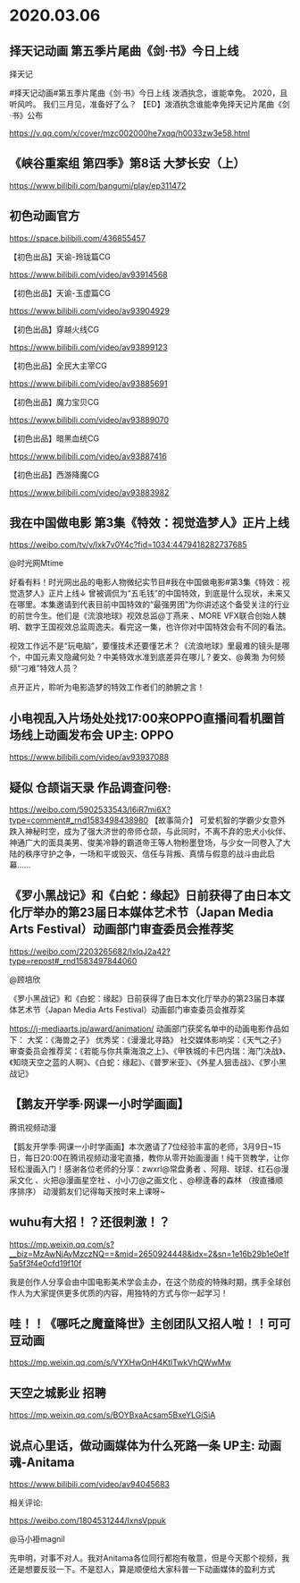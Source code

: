 # 2020.03.06

## 择天记动画 第五季片尾曲《剑·书》今日上线

择天记

#择天记动画#第五季片尾曲《剑·书》今日上线
泼酒执念，谁能幸免。
2020，且听风吟。
我们三月见，准备好了么？
【ED】泼酒执念谁能幸免择天记片尾曲《剑·书》公布 

https://v.qq.com/x/cover/mzc002000he7xqq/h0033zw3e58.html
## 《峡谷重案组 第四季》第8话 大梦长安（上）

https://www.bilibili.com/bangumi/play/ep311472


## 初色动画官方

https://space.bilibili.com/436855457

【初色出品】天谕-玲珑篇CG

https://www.bilibili.com/video/av93914568

【初色出品】天谕-玉虚篇CG

https://www.bilibili.com/video/av93904929

【初色出品】穿越火线CG

https://www.bilibili.com/video/av93899123

【初色出品】全民大主宰CG

https://www.bilibili.com/video/av93885691

【初色出品】魔力宝贝CG

https://www.bilibili.com/video/av93889070

【初色出品】暗黑血统CG

https://www.bilibili.com/video/av93887416

【初色出品】西游降魔CG

https://www.bilibili.com/video/av93883982
## 我在中国做电影 第3集《特效：视觉造梦人》正片上线

https://weibo.com/tv/v/Ixk7v0Y4c?fid=1034:4479418282737685

@时光网Mtime   

好看有料！时光网出品的电影人物微纪实节目#我在中国做电影#第3集《特效：视觉造梦人》正片上线↓
曾被调侃为“五毛钱”的中国特效，到底是什么现状，未来又在哪里。本集邀请到代表目前中国特效的“最强男团”为你讲述这个备受关注的行业的前世今生。他们是《流浪地球》视效总监@丁燕来 、MORE VFX联合创始人魏明、数字王国视效总监周逸夫。看完这一集，也许你对中国特效会有不同的看法。

视效工作远不是“玩电脑”，要懂技术还要懂艺术？《流浪地球》里最难的镜头是哪个，中国元素又隐藏何处？中美特效水准到底差异在哪儿？姜文、@黄渤 为何频频“刁难”特效人员？

点开正片，聆听为电影造梦的特效工作者们的肺腑之言！
## 小电视乱入片场处处找17:00来OPPO直播间看机圈首场线上动画发布会 UP主: OPPO

https://www.bilibili.com/video/av93937088


## 疑似 仓颉诣天录   作品调查问卷:

https://weibo.com/5902533543/I6iR7mi6X?type=comment#_rnd1583498438980
【故事简介】
可爱机智的学霸少女意外跌入神秘时空，成为了强大济世的帝师仓颉，与此同时，不离不弃的忠犬小伙伴、神通广大的面具美男、俊美冷静的霸道帝王等人物粉墨登场，与少女一同卷入了大陆的秩序守护之争，一场和平或毁灭、信任与背叛、真情与假意的战斗由此启幕……
## 《罗小黑战记》和《白蛇：缘起》日前获得了由日本文化厅举办的第23届日本媒体艺术节（Japan Media Arts Festival）动画部门审查委员会推荐奖

https://weibo.com/2203265682/IxlqJ2a42?type=repost#_rnd1583497844060

@顾培欣                                                            

《罗小黑战记》和《白蛇：缘起》日前获得了由日本文化厅举办的第23届日本媒体艺术节（Japan Media Arts Festival）动画部门审查委员会推荐奖

https://j-mediaarts.jp/award/animation/
动画部门获奖名单中的动画电影作品如下：
大奖：《海兽之子》
优秀奖：《漫漫北寻路》
社交媒体影响奖：《天气之子》
审查委员会推荐奖：《若能与你共乘海浪之上》、《甲铁城的卡巴内瑞：海门决战》、《知晓天空之蓝的人啊》、《白蛇：缘起》、《普罗米亚》、《外星人狙击战》、《罗小黑战记》
## 【鹅友开学季·网课一小时学画画】

腾讯视频动漫   

【鹅友开学季·网课一小时学画画】本次邀请了7位经验丰富的老师，3月9日~15日，每日20:00在腾讯视频动漫宅直播，教你从零开始画漫画！纯干货教学，让你轻松漫画入门！感谢各位老师的分享：zwxrl@常盘勇者 、阿翔、球球、红石@漫采文化 、火把@漫画星空社 、小小刀@之画文化 、@穆逢春的森林 （按直播顺序排序） 动漫鹅友们记得每天按时来上课呀~


## wuhu有大招！？还很刺激！？

https://mp.weixin.qq.com/s?__biz=MzAwNjAyMzczNQ==&mid=2650924448&idx=2&sn=1e16b29b1e0e1f5a5f3f4e0cfd19f10f

我是创作人分享会由中国电影美术学会主办，在这个防疫的特殊时期，携手全球创作人为大家提供更多优质的内容，用独特的方式与你一起学习！ 
## 哇！！《哪吒之魔童降世》主创团队又招人啦！！可可豆动画

https://mp.weixin.qq.com/s/VYXHwOnH4KtlTwkVhQWwMw
## 天空之城影业  招聘

https://mp.weixin.qq.com/s/BOYBxaAcsam5BxeYLGiSiA
## 说点心里话，做动画媒体为什么死路一条 UP主: 动画魂-Anitama

https://www.bilibili.com/video/av94045683

相关评论:

https://weibo.com/1804531244/IxnsVppuk

@马小褂magnil

先申明，对事不对人。我对Anitama各位同行都抱有敬意，但是今天那个视频，我还是想要反驳一下。不是怼人，算是顺便给大家科普一下动画媒体的盈利方式